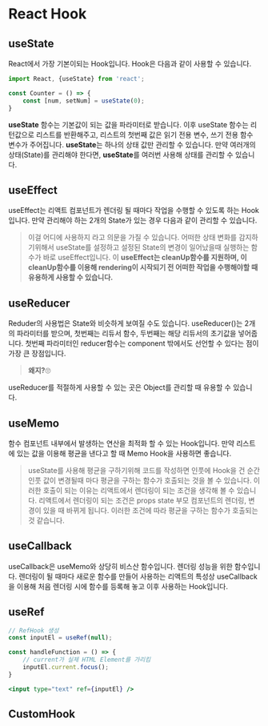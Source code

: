 # React Hook

## useState

React에서 가장 기본이되는 Hook입니다. Hook은 다음과 같이 사용할 수 있습니다.

```js
import React, {useState} from 'react';

const Counter = () => {
    const [num, setNum] = useState(0);
}
```


**useState** 함수는 기본값이 되는 값을 파라미터로 받습니다. 이후 useState 함수는 리턴값으로 리스트를 반환해주고, 리스트의 첫번째 값은 읽기 전용 변수, 쓰기 전용 함수 변수가 주어집니다. **useState**는 하나의 상태 값만 관리할 수 있습니다. 만약 여러개의 상태(State)를 관리해야 한다면, **useState**를 여러번 사용해 상태를 관리할 수 있습니다.

## useEffect

useEffect는 리액트 컴포넌트가 렌더링 될 때마다 작업을 수행할 수 있도록 하는 Hook입니다. 만약 관리해야 하는 2개의 State가 있는 경우 다음과 같이 관리할 수 있습니다.

> 이걸 어디에 사용하지 라고 의문을 가질 수 있습니다. 어떠한 상태 변화를 감지하기위해서 useState를 설정하고 설정된 State의 변경이 일어났을때 실행하는 함수가 바로 useEffect입니다. 이 **useEffect는 cleanUp함수를 지원하며, 이 cleanUp함수를 이용해 rendering이 시작되기 전 어떠한 작업을 수행해야할 때 유용하게 사용할 수 있습니다.**

## useReducer

Reduder의 사용법은 State와 비슷하게 보여질 수도 있습니다. useReducer()는 2개의 파라미터를 받으며, 첫번째는 리듀서 함수, 두번째는 해당 리듀서의 초기값을 넣어줍니다. 첫번째 파라미터인 reducer함수는 component 밖에서도 선언할 수 있다는 점이 가장 큰 장점입니다.

> **왜지?**🙄

useReducer를 적절하게 사용할 수 있는 곳은 Object를 관리할 때 유용할 수 있습니다.

## useMemo

함수 컴포넌트 내부에서 발생하는 연산을 최적화 할 수 있는 Hook입니다. 만약 리스트에 있는 값을 이용해 평균을 낸다고 할 때 Memo Hook을 사용하면 좋습니다.

> useState를 사용해 평균을 구하기위해 코드를 작성하면 인풋에 Hook을 건 순간 인풋 값이 변경될때 마다 평균을 구하는 함수가 호출되는 것을 볼 수 있습니다. 이러한 호출이 되는 이유는 리액트에서 렌더링이 되는 조건을 생각해 볼 수 있습니다. 리액트에서 렌더링이 되는 조건은 props state 부모 컴포넌트의 렌더링, 변경이 있을 때 바뀌게 됩니다. 이러한 조건에 따라 평균을 구하는 함수가 호출되는 것 같습니다.

## useCallback

useCallback은 useMemo와 상당히 비스산 함수입니다. 렌더링 성능을 위한 함수입니다. 렌더링이 될 때마다 새로운 함수를 만들어 사용하는 리액트의 특성상 useCallback을 이용해 처음 렌더링 시에 함수를 등록해 놓고 이후 사용하는 Hook입니다.

## useRef

```jsx
// RefHook 생성
const inputEl = useRef(null);

const handleFunction = () => {
    // current가 실제 HTML Element를 가리킴
    inputEl.current.focus();
}

<input type="text" ref={inputEl} />
```

## CustomHook
